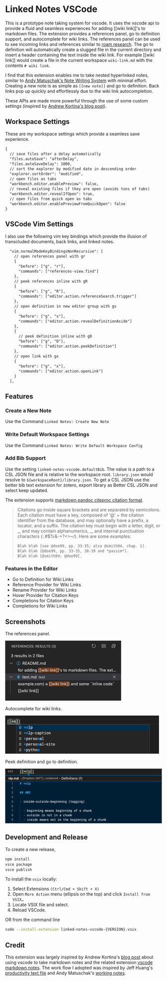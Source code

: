 # Linked Notes VSCode

This is a prototype note taking system for vscode. It uses the vscode api to provide a fluid and seamless experiences for adding [[wiki link]]'s to markdown files. The extension provides a references panel, go to definition support, and autocomplete for wiki links. The references panel can be used to see incoming links and references similar to [roam research](http://roamresearch.com/). The go to definition will automatically create a slugged file in the current directory and insert a header containing the text inside the wiki link. For example [[wiki link]] would create a file in the current workspace `wiki-link.md` with the contents `# wiki link`.

I find that this extension enables me to take nested hyperlinked notes, similar to [Andy Matuschak's Note Writing System](https://notes.andymatuschak.org/About_these_notes) with minimal effort. Creating a new note is as simple as `[[new note]]` and go to definition. Back links pop up quickly and effortlessly due to the wiki link autocompletion.

These APIs are made more powerful through the use of some custom settings (inspired by [Andrew Kortina's blog post](https://kortina.nyc/essays/suping-up-vs-code-as-a-markdown-notebook/)).

## Workspace Settings

These are my workspace settings which provide a seamless save experience.

```jsonc
{
  // save files after a delay automatically
  "files.autoSave": "afterDelay",
  "files.autoSaveDelay": 1000,
  // sort the explorer by modified date in descending order
  "explorer.sortOrder": "modified",
  // open files as tabs
  "workbench.editor.enablePreview": false,
  // reveal existing files if they are open (avoids tons of tabs)
  "workbench.editor.revealIfOpen": true,
  // open files from quick open as tabs
  "workbench.editor.enablePreviewFromQuickOpen": false
}
```

## VSCode Vim Settings

I also use the following vim key bindings which provide the illusion of transcluded documents, back links, and linked notes.

```jsonc
  "vim.normalModeKeyBindingsNonRecursive": [
    // open references panel with gr
    {
      "before": ["g", "r"],
      "commands": ["references-view.find"]
    },
    // peek references inline with gR
    {
      "before": ["g", "R"],
      "commands": ["editor.action.referenceSearch.trigger"]
    },
    // open definition in new editor group with gs
    {
      "before": ["g", "s"],
      "commands": ["editor.action.revealDefinitionAside"]
    },
    {
      // peek definition inline with gD
      "before": ["g", "D"],
      "commands": ["editor.action.peekDefinition"]
    },
    // open link with gx
    {
      "before": ["g", "x"],
      "commands": ["editor.action.openLink"]
    }
  ],
```

## Features

### Create a New Note

Use the Command `Linked Notes: Create New Note`

### Write Default Workspace Settings

Use the Command `Linked Notes: Write Default Workspace Config`

### Add Bib Support

Use the setting `linked-notes-vscode.defaultBib`. The value is a path to a CSL JSON file and is relative to the workspace root. `library.json` would resolve to `${workspaceRoot}/library.json`. To get a CSL JSON use the better bib text extension for zotero, export library as Better CSL JSON and select keep updated.

The extension supports [markdown pandoc citeproc citation format](https://pandoc.org/MANUAL.html#citations).

> Citations go inside square brackets and are separated by semicolons. Each citation must have a key, composed of ‘@’ + the citation identifier from the database, and may optionally have a prefix, a locator, and a suffix. The citation key must begin with a letter, digit, or _, and may contain alphanumerics, _, and internal punctuation characters (:.#\$%&-+?<>~/). Here are some examples:
>
> ```
> Blah blah [see @doe99, pp. 33-35; also @smith04, chap. 1].
> Blah blah [@doe99, pp. 33-35, 38-39 and *passim*].
> Blah blah [@smith04; @doe99].
> ```

### Features in the Editor

- Go to Definition for Wiki Links
- Reference Provider for Wiki Links
- Rename Provider for Wiki Links
- Hover Provider for Citation Keys
- Completions for Citation Keys
- Completions for Wiki Links

## Screenshots

The references panel.

![References Panel](images/references-panel.png)

Autocomplete for wiki links.

![Autocomplete](images/wikilink_autocomplete.png)

Peek definition and go to definition.

![Peek Definition](images/peek-definition.png)

## Development and Release

To create a new release,

```sh
npm install
vsce package
vsce publish
```

To install the `vsix` locally:

1. Select Extensions `(Ctrl/Cmd + Shift + X)`
2. Open `More Action` menu (ellipsis on the top) and click `Install from VSIX…`
3. Locate VSIX file and select.
4. Reload VSCode.

OR from the command line

```sh
code --install-extension linked-notes-vscode-{VERSION}.vsix
```

## Credit

This extension was largely inspired by Andrew Kortina's [blog post](https://kortina.nyc/essays/suping-up-vs-code-as-a-markdown-notebook/) about using vscode to take markdown notes and the related extension [vscode markdown notes](https://github.com/kortina/vscode-markdown-notes). The work flow I adopted was inspired by Jeff Huang's [productivity text file](https://jeffhuang.com/productivity_text_file/) and Andy Matuschak's [working notes](https://notes.andymatuschak.org/About_these_notes).

